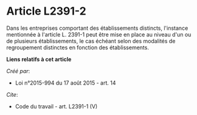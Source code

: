 # Article L2391-2

Dans les entreprises comportant des établissements distincts, l'instance mentionnée à l'article L. 2391-1 peut être mise en
place au niveau d'un ou de plusieurs établissements, le cas échéant selon des modalités de regroupement distinctes en
fonction des établissements.

**Liens relatifs à cet article**

_Créé par_:

  - Loi n°2015-994 du 17 août 2015 - art. 14

_Cite_:

  - Code du travail - art. L2391-1 (V)

